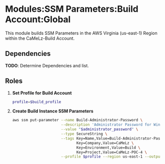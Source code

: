 # Modules:SSM Parameters:Build Account:Global

This module builds SSM Parameters in the AWS Virginia (us-east-1) Region within the
CaMeLz-Build Account.

## Dependencies

**TODO**: Determine Dependencies and list.

## Roles

1. **Set Profile for Build Account**

    ```bash
    profile=$build_profile
    ```

1. **Create Build Instance SSM Parameters**

    ```bash
    aws ssm put-parameter --name Build-Administrator-Password \
                          --description 'Administrator Password for Windows Instances' \
                          --value "$administrator_password" \
                          --type SecureString \
                          --tags Key=Name,Value=Build-Administrator-Password \
                                 Key=Company,Value=CaMeLz \
                                 Key=Environment,Value=Build \
                                 Key=Project,Value=CaMeLz-POC-4 \
                          --profile $profile --region us-east-1 --output text
    ```

